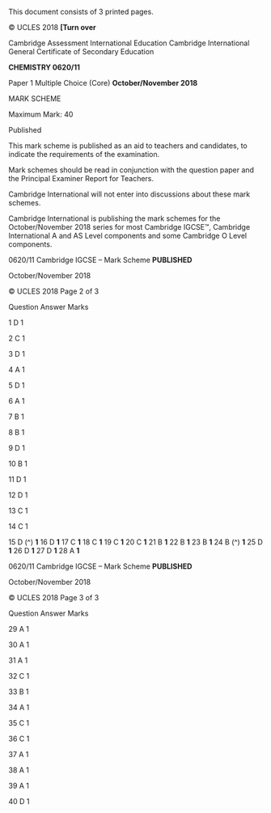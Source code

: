  This document consists of 3 printed pages. 

© UCLES 2018 **[Turn over** 

 Cambridge Assessment International Education Cambridge International General Certificate of Secondary Education 

**CHEMISTRY 0620/11** 

Paper 1 Multiple Choice (Core) **October/November 2018** 

MARK SCHEME 

Maximum Mark: 40 

 Published 

This mark scheme is published as an aid to teachers and candidates, to indicate the requirements of the examination. 

Mark schemes should be read in conjunction with the question paper and the Principal Examiner Report for Teachers. 

Cambridge International will not enter into discussions about these mark schemes. 

Cambridge International is publishing the mark schemes for the October/November 2018 series for most Cambridge IGCSE™, Cambridge International A and AS Level components and some Cambridge O Level components. 


0620/11 Cambridge IGCSE – Mark Scheme **PUBLISHED** 

 October/November 2018 

© UCLES 2018 Page 2 of 3 

 Question Answer Marks 

 1 D 1 

 2 C 1 

 3 D 1 

 4 A 1 

 5 D 1 

 6 A 1 

 7 B 1 

 8 B 1 

 9 D 1 

 10 B 1 

 11 D 1 

 12 D 1 

 13 C 1 

 14 C 1 

15 D (^) **1** 16 D **1** 17 C **1** 18 C **1** 19 C **1** 20 C **1** 21 B **1** 22 B **1** 23 B **1** 24 B (^) **1** 25 D **1** 26 D **1** 27 D **1** 28 A **1** 


0620/11 Cambridge IGCSE – Mark Scheme **PUBLISHED** 

 October/November 2018 

© UCLES 2018 Page 3 of 3 

 Question Answer Marks 

 29 A 1 

 30 A 1 

 31 A 1 

 32 C 1 

 33 B 1 

 34 A 1 

 35 C 1 

 36 C 1 

 37 A 1 

 38 A 1 

 39 A 1 

 40 D 1 


